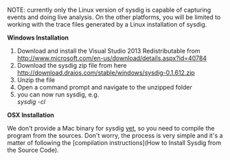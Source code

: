NOTE: currently only the Linux version of sysdig is capable of capturing events and doing live analysis. On the other platforms, you will be limited to working with the trace files generated by a Linux installation of sysdig.

**Windows Installation**

1. Download and install the Visual Studio 2013 Redistributable from http://www.microsoft.com/en-us/download/details.aspx?id=40784  
2. Download the sysdig zip file from here http://download.draios.com/stable/windows/sysdig-0.1.612.zip  
3. Unzip the file  
4. Open a command prompt and navigate to the unzipped folder  
5. you can now run sysdig, e.g.  
_sysdig -cl_
 

**OSX Installation**

We don't provide a Mac binary for sysdig [yet](https://github.com/draios/sysdig/issues/16), so you need to compile the program from the sources. Don't worry, the process is very simple and it's a matter of following the 
[compilation instructions](How to Install Sysdig from the Source Code).